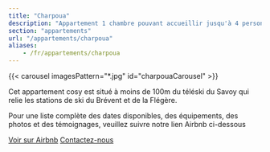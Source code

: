 ```yaml
---
title: "Charpoua"
description: "Appartement 1 chambre pouvant accueillir jusqu'à 4 personnes, au cœur de Chamonix"
section: "appartements"
url: "/appartements/charpoua"
aliases:
    - /fr/appartements/charpoua
---
```



{{< carousel imagesPattern="*.jpg" id="charpouaCarousel" >}}


<div class="row justify-content-center text-center">
    <div class="col-lg-12">
        <p class="lead my-4">
            Cet appartement cosy est situé à moins de 100m du téléski du Savoy qui relie les stations de ski du Brévent et de la Flégère.
        </p>
        <p class="fs-5 mb-4">
           Pour une liste complète des dates disponibles, des équipements, des photos et des témoignages, veuillez suivre notre lien Airbnb ci-dessous
        </p>
        <div class="d-grid gap-2 d-sm-flex justify-content-sm-center">
            <a href="https://www.airbnb.fr/rooms/2618645?guests=1&adults=1&s=67&unique_share_id=278219f4-ed2b-4cfa-af87-3c891a2c1509" class="btn btn-primary btn-lg px-4 gap-3"
            target="_blank"
            rel="noopener noreferrer">Voir sur Airbnb</a>
            <a href="/fr/contact" class="btn btn-outline-primary btn-lg px-4">Contactez-nous</a>
        </div>
    </div>
</div>